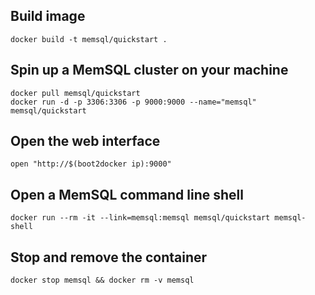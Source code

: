 ## Build image

```
docker build -t memsql/quickstart .
```

## Spin up a MemSQL cluster on your machine

```
docker pull memsql/quickstart
docker run -d -p 3306:3306 -p 9000:9000 --name="memsql" memsql/quickstart
```

## Open the web interface

```
open "http://$(boot2docker ip):9000"
```

## Open a MemSQL command line shell

```
docker run --rm -it --link=memsql:memsql memsql/quickstart memsql-shell
```

## Stop and remove the container

```
docker stop memsql && docker rm -v memsql
```
